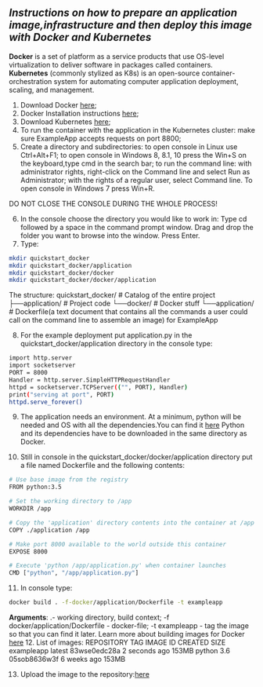 ## _Instructions on how to prepare an application image,infrastructure and then deploy this image with Docker and Kubernetes_


**Docker** is a set of platform as a service products that use OS-level virtualization to deliver software in packages called containers.  
**Kubernetes** (commonly stylized as K8s) is an open-source container-orchestration system for automating computer application deployment, scaling, and management.
1.	Download Docker [here](https://docs.docker.com/get-docker/);
2.	Docker Installation instructions [here](https://docs.docker.com/get-started/);
3.	Download Kubernetes [here](https://kubernetes.io/releases/download/);
4.	To run the container with the application in the Kubernetes cluster:  make sure ExampleApp accepts requests on port 8800;
5.	Create a directory and subdirectories:
to open console in Linux use Ctrl+Alt+F1;
to open console in Windows 8, 8.1, 10 press the Win+S on the keyboard,type cmd in the search bar;
to run the command line:
with administrator rights, right-click on the Command line and select Run as Administrator;
with the rights of a regular user, select Command line.
To open console in Windows 7 press Win+R.

DO NOT CLOSE THE CONSOLE DURING THE WHOLE PROCESS!

6.	In the console choose the directory you would like to work in:
Type cd followed by a space in the command prompt window.
Drag and drop the folder you want to browse into the window.
Press Enter.
7.	Type:
```sh
mkdir quickstart_docker
mkdir quickstart_docker/application
mkdir quickstart_docker/docker
mkdir quickstart_docker/docker/application
```
 The structure:
quickstart_docker/ # Catalog of the entire project
├──application/      # Project code
└──docker/               # Docker stuff
   └──application/    # Dockerfile(a text document that contains all the commands a user could call on the command line to assemble an image) for ExampleApp

8.	For the example deployment  put application.py in the quickstart_docker/application directory in the console type:
```sh 
import http.server
import socketserver
PORT = 8000
Handler = http.server.SimpleHTTPRequestHandler
httpd = socketserver.TCPServer(("", PORT), Handler)
print("serving at port", PORT)
httpd.serve_forever()
```
9.	The application needs an environment. At a minimum, python will be needed and  OS with all the dependencies.You can find it [here](https://hub.docker.com/_/python) 
Python and its dependencies have to be downloaded in the same directory as Docker.

10.	Still in console in the quickstart_docker/docker/application directory put a file named Dockerfile and the following contents:
```sh
# Use base image from the registry
FROM python:3.5

# Set the working directory to /app
WORKDIR /app

# Copy the 'application' directory contents into the container at /app
COPY ./application /app

# Make port 8000 available to the world outside this container
EXPOSE 8000

# Execute 'python /app/application.py' when container launches
CMD ["python", "/app/application.py"]
```
11.	In console type:
```sh
docker build . -f-docker/application/Dockerfile -t exampleapp
```
**Arguments**: 
.- working directory, build context;
-f docker/application/Dockerfile - docker-file; 
-t exampleapp - tag the image so that you can find it later.
Learn more about building images for Docker [here](https://docs.docker.com/engine/reference/builder/)
12.	List of images:
REPOSITORY             TAG             IMAGE ID            CREATED             SIZE
exampleapp             latest          83wse0edc28a        2 seconds ago       153MB
python                 3.6             05sob8636w3f        6 weeks ago         153MB

13.	Upload the image to the repository:[here](https://www.cloudbees.com/blog/using-docker-push-to-publish-images-to-dockerhub)
